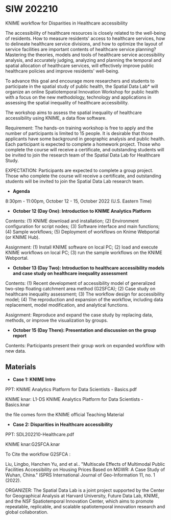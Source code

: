 # SIW 202210
KNIME workflow for Disparities in Healthcare accessibility

The accessibility of healthcare resources is closely related to the well-being of residents. How to measure residents' access to healthcare services, how to delineate healthcare service divisions, and how to optimize the layout of service facilities are important contents of healthcare service planning? Mastering the theories, models and tools of healthcare service accessibility analysis, and accurately judging, analyzing and planning the temporal and spatial allocation of healthcare services, will effectively improve public healthcare policies and improve residents' well-being.

To advance this goal and encourage more researchers and students to participate in the spatial study of public health, the Spatial Data Lab* will organize an online Spatiotemporal Innovation Workshop for public health with a focus on the new methodology, technology and applications in assessing the spatial inequality of healthcare accessibility.

The workshop aims to assess the spatial inequality of healthcare accessibility using KNIME, a data flow software.

Requirement: The hands-on training workshop is free to apply and the number of participants is limited to 15 people. It is desirable that those applicants have some background in geographic analysis and public health. Each participant is expected to complete a homework project. Those who complete the course will receive a certificate, and outstanding students will be invited to join the research team of the Spatial Data Lab for Healthcare Study.

EXPECTATION: Participants are expected to complete a group project. Those who complete the course will receive a certificate, and outstanding students will be invited to join the Spatial Data Lab research team.

- **Agenda**

8:30pm - 11:00pm, October 12 - 15, October 2022 (U.S. Eastern Time)

- **October 12 (Day One): Introduction to KNIME Analytics Platform**

Contents: (1) KNIME download and installation; (2) Environment configuration for script nodes; (3) Software interface and main functions; (4) Sample workflows; (5) Deployment of workflows on Knime Webportal (or KNIME Hub).

Assignment: (1) Install KNIME software on local PC; (2) load and execute KNIME workflows on local PC; (3) run the sample workflows on the KNIME Webportal.

- **October 13 (Day Two): Introduction to healthcare accessibility models and case study on healthcare inequality assessment**

Contents: (1) Recent development of accessibility model of generalized two-step floating catchment area method (G2SFCA); (2) Case study on healthcare inequality assessment; (3) The workflow design for accessibility model; (4) The reproduction and expansion of the workflow, including data replacement, model modification, and analytical functions.

Assignment: Reproduce and expand the case study by replacing data, methods, or improve the visualization by groups.

- **October 15 (Day There): Presentation and discussion on the group report**

Contents: Participants present their group work on expanded workflow with new data.

 
## Materials ##


- **Case 1: KNIME Intro**

PPT: KNIME Analytics Platform for Data Scientists - Basics.pdf

KNIME knar: L1-DS KNIME Analytics Platform for Data Scientists - Basics.knar

the file comes form the KNIME official Teaching Material

- **Case 2: Disparities in Healthcare accessibility**

PPT: SDL202210-Healthcare.pdf

KNIME knar:G2SFCA.knar

To Cite the workflow G2SFCA :

Liu, Lingbo, Hanchen Yu, and et al.. "Multiscale Effects of Multimodal Public Facilities Accessibility on Housing Prices Based on MGWR: A Case Study of Wuhan, China." ISPRS International Journal of Geo-Information 11, no. 1 (2022). 

 

ORGANIZER: The Spatial Data Lab is a joint project supported by the Center for Geographical Analysis at Harvard University, Future Data Lab, KNIME, and the NSF Spatiotemporal Innovation Center, which aims to promote repeatable, replicable, and scalable spatiotemporal innovation research and global collaboration.
